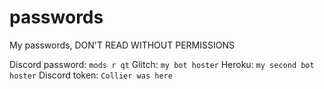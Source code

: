 # passwords
My passwords, DON'T READ WITHOUT PERMISSIONS

Discord password: `mods r qt`
Glitch: `my bot hoster`
Heroku: `my second bot hoster`
Discord token: `Collier was here`
